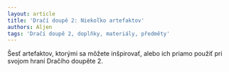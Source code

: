 ```yaml
---
layout: article
title: 'Dračí doupě 2: Niekoľko artefaktov'
authors: Aljen
tags: 'Dračí doupě 2, doplňky, materiály, předměty'
---
```


Šesť artefaktov, ktorými sa môžete
inšpirovať, alebo ich priamo použiť pri svojom
hraní Dračího doupěte 2.
